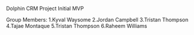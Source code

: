 Dolphin CRM Project Initial MVP

Group Members:
1.Kyval Waysome
2.Jordan Campbell
3.Tristan Thompson
4.Tajae Montaque
5.Tristan Thompson
6.Raheem Williams
